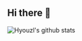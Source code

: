## Hi there 👋

![Hyouzl's github stats](https://github-readme-stats.vercel.app/api?username=Hyouzl&show_icons=true&theme=tokyonight)
